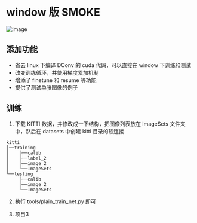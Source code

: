
#  window 版 SMOKE

![image](figures/result.gif)

##  添加功能

- 省去 linux 下编译 DConv 的 cuda 代码，可以直接在 window 下训练和测试
- 改变训练循环，并使用梯度累加机制
- 增添了 finetune 和 resume 等功能
- 提供了测试单张图像的例子


## 训练

1. 下载 KITTI 数据，并修改成一下结构，把图像列表放在 ImageSets 文件夹中，然后在 datasets 中创建 kitti 目录的软连接
```
kitti
│──training
│    ├──calib 
│    ├──label_2 
│    ├──image_2
│    └──ImageSets
└──testing
     ├──calib 
     ├──image_2
     └──ImageSets
```
     
2. 执行 tools/plain_train_net.py 即可

3. 项目3
